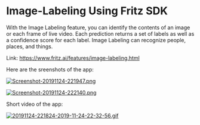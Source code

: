 # Image-Labeling Using Fritz SDK 

With the Image Labeling feature, you can identify the contents of an image or each frame of live video. Each prediction returns a set of labels as well as a confidence score for each label. Image Labeling can recognize people, places, and things.

Link: https://www.fritz.ai/features/image-labeling.html

Here are the sreenshots of the app:

[![Screenshot-20191124-221947.png](https://i.postimg.cc/bvkNmPtf/Screenshot-20191124-221947.png)](https://postimg.cc/bGYhvKgm)

[![Screenshot-20191124-222140.png](https://i.postimg.cc/nVPb95X4/Screenshot-20191124-222140.png)](https://postimg.cc/8sMnqZBc)

Short video of the app:


[![20191124-221824-2019-11-24-22-32-56.gif](https://i.postimg.cc/C5Hc7RFn/20191124-221824-2019-11-24-22-32-56.gif)](https://postimg.cc/0KjG22K9)
